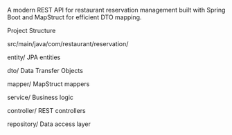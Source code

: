 A modern REST API for restaurant reservation management built with Spring Boot and MapStruct for efficient DTO mapping.


Project Structure

src/main/java/com/restaurant/reservation/

entity/           JPA entities

dto/              Data Transfer Objects

mapper/           MapStruct mappers

service/          Business logic

controller/       REST controllers

repository/       Data access layer






